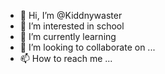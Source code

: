 - 👋 Hi, I’m @Kiddnywaster
- 👀 I’m interested in school
- 🌱 I’m currently learning 
- 💞️ I’m looking to collaborate on ...
- 📫 How to reach me ...

<!---
Kiddnywaster/Kiddnywaster is a ✨ special ✨ repository because its `README.md` (this file) appears on your GitHub profile.
You can click the Preview link to take a look at your changes.
--->
